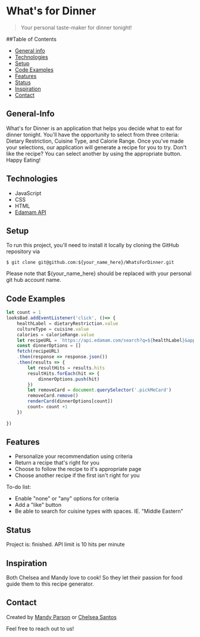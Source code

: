 # What's for Dinner
> Your personal taste-maker for dinner tonight!

##Table of Contents
* [General info](#general-info)
* [Technologies](#technologies)
* [Setup](#setup)
* [Code Examples](#code-examples)
* [Features](#features)
* [Status](#status)
* [Inspiration](#inspiration)
* [Contact](#contact)

## General-Info
What's for Dinner is an application that helps you decide what to eat for dinner tonight. You'll have the opportunity to select from three criteria: Dietary Restriction, Cuisine Type, and Calorie Range. Once you've made your selections, our application will generate a recipe for you to try. Don't like the recipe? You can select another by using the appropriate button. Happy Eating!

## Technologies
* JavaScript
* CSS
* HTML
* [Edamam API](https://developer.edamam.com/edamam-docs-recipe-api)

## Setup
To run this project, you'll need to install it locally by cloning the GitHub repository via 
```
$ git clone git@github.com:${your_name_here}/WhatsForDinner.git
```
Please note that ${your_name_here} should be replaced with your personal git hub account name. 

## Code Examples
```javascript
let count = 1
looksBad.addEventListener('click', ()=> {
    healthLabel = dietaryRestriction.value
    cultureType = cuisine.value
    calories = calorieRange.value
    let recipeURL = `https://api.edamam.com/search?q=${healthLabel}&app_id=dcf20c9d&app_key=63a8264f3b792612479f31858dff2dd1&mealType=dinner&dishType=main%20course&cuisineType=${cultureType}&calories=${calories}`
    const dinnerOptions = []
    fetch(recipeURL)
    .then(response => response.json())
    .then(results => {
        let resultHits = results.hits
        resultHits.forEach(hit => {
            dinnerOptions.push(hit)
        })
        let removeCard = document.querySelector('.pickMeCard')
        removeCard.remove()
        renderCard(dinnerOptions[count])
        count= count +1
    })   
    
})
```

## Features
* Personalize your recommendation using criteria
* Return a recipe that's right for you
* Choose to follow the recipe to it's appropriate page
* Choose another recipe if the first isn't right for you

To-do list:
* Enable "none" or "any" options for criteria
* Add a "like" button
* Be able to search for cuisine types with spaces. IE. "Middle Eastern"

## Status
Project is: finished. API limit is 10 hits per minute

## Inspiration
Both Chelsea and Mandy love to cook! So they let their passion for food guide them to this recipe generator. 

## Contact

Created by [Mandy Parson](https://www.linkedin.com/in/mandy-parson/) or [Chelsea Santos](https://www.linkedin.com/in/mchelseasantos/) 

Feel free to reach out to us!




